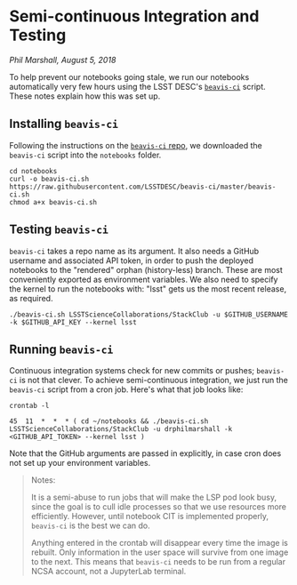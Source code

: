 # Semi-continuous Integration and Testing

_Phil Marshall, August 5, 2018_

To help prevent our notebooks going stale, we run our notebooks automatically very few hours using the LSST DESC's [`beavis-ci`]() script. These notes explain how this was set up. 

## Installing `beavis-ci`
Following the instructions on the [`beavis-ci` repo](https://github.com/LSSTDESC/beavis-ci), we downloaded the `beavis-ci` script into the `notebooks` folder.
```
cd notebooks
curl -o beavis-ci.sh https://raw.githubusercontent.com/LSSTDESC/beavis-ci/master/beavis-ci.sh
chmod a+x beavis-ci.sh
```

## Testing `beavis-ci`
`beavis-ci` takes a repo name as its argument. It also needs a GitHub username and associated API token, in order to push the deployed notebooks to the "rendered" orphan (history-less) branch. These are most conveniently exported as environment variables. We also need to specify the kernel
to run the notebooks with: "lsst" gets us the most recent release, as required.
```
./beavis-ci.sh LSSTScienceCollaborations/StackClub -u $GITHUB_USERNAME -k $GITHUB_API_KEY --kernel lsst
```

## Running `beavis-ci`
Continuous integration systems check for new commits or pushes; `beavis-ci` is not that clever. To achieve semi-continuous integration, we just run the `beavis-ci` script from a cron job. Here's what that job looks like:
```
crontab -l

45  11  *  *  * ( cd ~/notebooks && ./beavis-ci.sh LSSTScienceCollaborations/StackClub -u drphilmarshall -k <GITHUB_API_TOKEN> --kernel lsst )
```
Note that the GitHub arguments are passed in explicitly, in case cron does not set up your environment variables. 

> Notes:
>
> It is a semi-abuse to run jobs that will make the LSP pod look busy, since the goal is to cull idle processes so that we use resources more efficiently. However, until notebook CIT is implemented properly, `beavis-ci` is the best we can do.
>
> Anything entered in the crontab will disappear every time the image is rebuilt. Only information in the user space will survive from one image to the next. This means that `beavis-ci` needs to be run from a regular NCSA account, not a JupyterLab terminal.
 